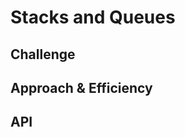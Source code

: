 # Stacks and Queues
<!-- Short summary or background information -->



## Challenge
<!-- Description of the challenge -->



## Approach & Efficiency
<!-- What approach did you take? Why? What is the Big O space/time for this approach? -->



## API
<!-- Description of each method publicly available to your Stack and Queue-->
